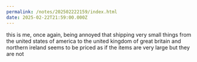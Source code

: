 ```yaml
---
permalink: /notes/202502222159/index.html
date: 2025-02-22T21:59:00.000Z
---
```


this is me, once again, being annoyed that shipping very small things from the united states of america to the united kingdom of great britain and northern ireland seems to be priced as if the items are very large but they are not